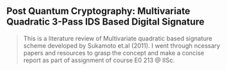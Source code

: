 ## Post Quantum Cryptography: Multivariate Quadratic 3-Pass IDS Based Digital Signature
> This is a literature review of Multivariate quadratic based signature scheme developed by Sukamoto et.al (2011). I went through ncessary papers and resources to grasp the concept and make a concise report as part of assignment of course E0 213 @ IISc.
